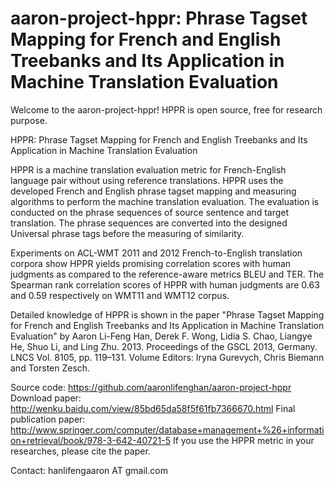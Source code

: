 aaron-project-hppr: Phrase Tagset Mapping for French and English Treebanks and Its Application in Machine Translation Evaluation
==================

Welcome to the aaron-project-hppr!
HPPR is open source, free for research purpose.

HPPR: Phrase Tagset Mapping for French and English Treebanks and Its Application in Machine Translation Evaluation

HPPR is a machine translation evaluation metric for French-English language pair without using reference translations.
HPPR uses the developed French and English phrase tagset mapping and measuring algorithms to perform the machine 
translation evaluation. The evaluation is conducted on the phrase sequences of source sentence and target translation. 
The phrase sequences are converted into the designed Universal phrase tags before the measuring of similarity.


Experiments on ACL-WMT 2011 and 2012 French-to-English translation corpora show HPPR yields promising  correlation 
scores with human judgments as compared to the reference-aware metrics BLEU and TER. 
The Spearman rank correlation scores of HPPR with human judgments are 0.63 and 0.59 respectively on WMT11 and WMT12 corpus.

Detailed knowledge of HPPR is shown in the paper "Phrase Tagset Mapping for French and English Treebanks and Its 
Application in Machine Translation Evaluation" by Aaron Li-Feng Han, Derek F. Wong, Lidia S. Chao, Liangye He, Shuo Li,
and Ling Zhu. 2013. Proceedings of the GSCL 2013, Germany. LNCS Vol. 8105, pp. 119–131. Volume Editors: Iryna Gurevych,
Chris Biemann and Torsten Zesch. 

Source code: https://github.com/aaronlifenghan/aaron-project-hppr
Download paper: http://wenku.baidu.com/view/85bd65da58f5f61fb7366670.html
Final publication paper: http://www.springer.com/computer/database+management+%26+information+retrieval/book/978-3-642-40721-5
If you use the HPPR metric in your researches, please cite the paper.

Contact: hanlifengaaron AT gmail.com
